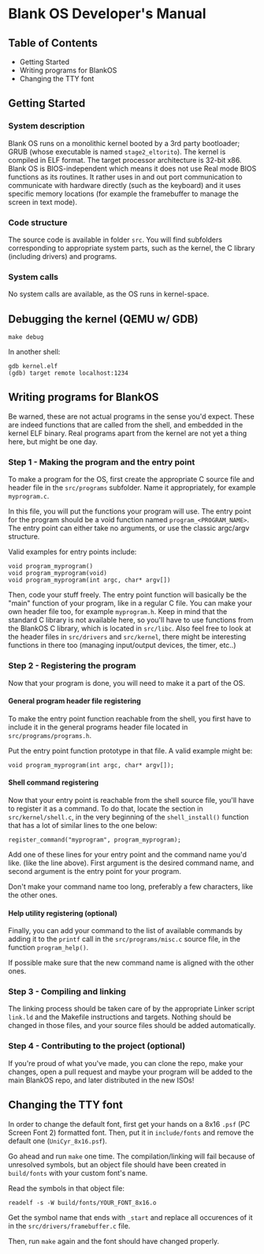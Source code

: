 # Blank OS Developer's Manual

## Table of Contents

- Getting Started
- Writing programs for BlankOS
- Changing the TTY font

## Getting Started

### System description

Blank OS runs on a monolithic kernel booted by a 3rd party bootloader; GRUB (whose executable is named `stage2_eltorito`). The kernel is compiled in ELF format. The target processor architecture is 32-bit x86. Blank OS is BIOS-independent which means it does not use Real mode BIOS functions as its routines. It rather uses in and out port communication to communicate with hardware directly (such as the keyboard) and it uses specific memory locations (for example the framebuffer to manage the screen in text mode).

### Code structure

The source code is available in folder `src`. You will find subfolders corresponding to appropriate system parts, such as the kernel, the C library (including drivers) and programs.

### System calls

No system calls are available, as the OS runs in kernel-space.

## Debugging the kernel (QEMU w/ GDB)

```
make debug
```

In another shell:

```
gdb kernel.elf
(gdb) target remote localhost:1234
```

## Writing programs for BlankOS

Be warned, these are not actual programs in the sense you'd expect. These are indeed functions that are called from the shell, and embedded in the kernel ELF binary. Real programs apart from the kernel are not yet a thing here, but might be one day.

### Step 1 - Making the program and the entry point

To make a program for the OS, first create the appropriate C source file and header file in the `src/programs` subfolder. Name it appropriately, for example `myprogram.c`.

In this file, you will put the functions your program will use. The entry point for the program should be a void function named `program_<PROGRAM_NAME>`. The entry point can either take no arguments, or use the classic argc/argv structure. 

Valid examples for entry points include:

```
void program_myprogram()
void program_myprogram(void)
void program_myprogram(int argc, char* argv[])
```

Then, code your stuff freely. The entry point function will basically be the "main" function of your program, like in a regular C file. You can make your own header file too, for example `myprogram.h`.
Keep in mind that the standard C library is not available here, so you'll have to use functions from the BlankOS C library, which is located in `src/libc`. Also feel free to look at the header files in `src/drivers` and `src/kernel`, there might be interesting functions in there too (managing input/output devices, the timer, etc..)

### Step 2 - Registering the program

Now that your program is done, you will need to make it a part of the OS. 

#### General program header file registering

To make the entry point function reachable from the shell, you first have to include it in the general programs header file located in `src/programs/programs.h`.

Put the entry point function prototype in that file. A valid example might be:

```
void program_myprogram(int argc, char* argv[]);
```

#### Shell command registering

Now that your entry point is reachable from the shell source file, you'll have to register it as a command. To do that, locate the section in `src/kernel/shell.c`, in the very beginning of the `shell_install()` function that has a lot of similar lines to the one below:

```
register_command("myprogram", program_myprogram);
```

Add one of these lines for your entry point and the command name you'd like. (like the line above). First argument is the desired command name, and second argument is the entry point for your program. 

Don't make your command name too long, preferably a few characters, like the other ones.

#### Help utility registering (optional)

Finally, you can add your command to the list of available commands by adding it to the `printf` call in the `src/programs/misc.c` source file, in the function `program_help()`.

If possible make sure that the new command name is aligned with the other ones.

### Step 3 - Compiling and linking

The linking process should be taken care of by the appropriate Linker script `link.ld` and the Makefile instructions and targets. Nothing should be changed in those files, and your source files should be added automatically.

### Step 4 - Contributing to the project (optional)

If you're proud of what you've made, you can clone the repo, make your changes, open a pull request and maybe your program will be added to the main BlankOS repo, and later distributed in the new ISOs!

## Changing the TTY font

In order to change the default font, first get your hands on a 8x16 `.psf` (PC Screen Font 2) formatted font. Then, put it in `include/fonts` and remove the default one (`UniCyr_8x16.psf`).

Go ahead and run `make` one time. The compilation/linking will fail because of unresolved symbols, but an object file should have been created in `build/fonts` with your custom font's name.

Read the symbols in that object file:

```
readelf -s -W build/fonts/YOUR_FONT_8x16.o
```

Get the symbol name that ends with `_start` and replace all occurences of it in the `src/drivers/framebuffer.c` file.

Then, run `make` again and the font should have changed properly.
